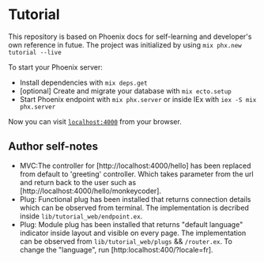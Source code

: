 # Tutorial

This repository is based on Phoenix docs for self-learning and developer's own reference in futue. The project was initialized by using `mix phx.new tutorial --live`

To start your Phoenix server:

  * Install dependencies with `mix deps.get`
  * [optional] Create and migrate your database with `mix ecto.setup`
  * Start Phoenix endpoint with `mix phx.server` or inside IEx with `iex -S mix phx.server`

Now you can visit [`localhost:4000`](http://localhost:4000) from your browser.


## Author self-notes

  * MVC:The controller for [http://localhost:4000/hello] has been replaced from default to 'greeting' controller. Which takes parameter from the url and return back to the user such as [http://localhost:4000/hello/monkeycoder].
  * Plug: Functional plug has been installed that returns connection details which can be observed from terminal. The implementation is decribed inside `lib/tutorial_web/endpoint.ex`.
  * Plug: Module plug has been installed that returns "default language" indicator inside layout and visible on every page. The implementation can be observed from `lib/tutorial_web/plugs` && `/router.ex`. To change the "language", run [http:localhost:400/?locale=fr].
